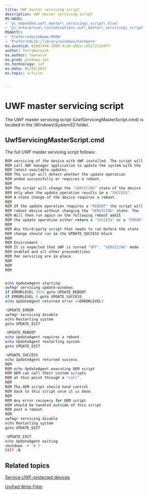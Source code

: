 ```yaml
---
title: UWF master servicing script
description: UWF master servicing script
MS-HAID:
- 'p\_embedded.uwf\_master\_servicing\_script\_blue'
- 'p\_enterprise\_customizations.uwf\_master\_servicing\_script'
MSHAttr:
- 'PreferredSiteName:MSDN'
- 'PreferredLib:/library/windows/hardware'
ms.assetid: 62687446-2009-4ca9-a9ba-c85172c2b47f
author: TerryWarwick
ms.author: twarwick
ms.prod: windows-iot
ms.technology: iot
ms.date: 05/02/2017
ms.topic: article


---
```

# UWF master servicing script

The UWF master servicing script (UwfServicingMasterScript.cmd) is located in the \\Windows\\System32 folder.

## UwfServicingMasterScript.cmd

The full UWF master servicing script follows:

```powershell
REM servicing of the device with UWF installed. The script will
REM call UWF manager application to update the system with the
REM latest available updates.
REM The script will detect whether the update operation
REM ended successfully or requires a reboot.
REM
REM The script will change the "SERVICING" state of the device
REM only when the update operation results in a "SUCCESS".
REM A state change of the device requires a reboot.
REM
REM If the update operation requires a "REBOOT" the script will
REM reboot device without changing the "SERVICING" state. The
REM Will then run again on the following reboot until
REM the update operation either return a "SUCCESS" or a "ERROR"
REM
REM Any third-party script that needs to run before the state
REM change should run in the UPDATE_SUCCESS block
REM
REM Environment :
REM It is expected that UWF is turned "OFF", "SERVICING" mode
REM enabled and all other preconditions
REM for servicing are in place.
REM
REM
REM


echo UpdateAgent starting.
uwfmgr servicing update-windows
if ERRORLEVEL 3010 goto UPDATE_REBOOT
if ERRORLEVEL 0 goto UPDATE_SUCCESS
echo UpdateAgent returned error =%ERRORLEVEL%

:UPDATE_ERROR
uwfmgr servicing disable
echo Restarting system
goto UPDATE_EXIT

:UPDATE_REBOOT
echo UpdateAgent requires a reboot.
echo UpdateAgent restarting system
goto UPDATE_EXIT

:UPDATE_SUCCESS
echo UpdateAgent returned success.
REM
REM echo UpdateAgent executing OEM script
REM OEM can call their custom scripts
REM at this point through a "call".
REM
REM The OEM script should hand control
REM back to this script once it is done.
REM
REM Any error recovery for OEM script
REM should be handled outside of this script
REM post a reboot.
REM
uwfmgr servicing disable
echo Restarting system
goto UPDATE_EXIT

:UPDATE_EXIT
echo UpdateAgent exiting.
shutdown -r -t 5
EXIT /B
```

## Related topics

[Service UWF-protected devices](service-uwf-protected-devices.md)

[Unified Write Filter](unified-write-filter.md)
